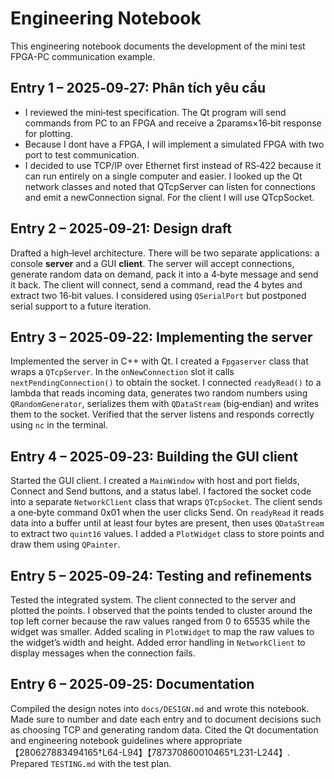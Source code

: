 # Engineering Notebook

This engineering notebook documents the development of the mini test FPGA-PC communication example.

## Entry 1 – 2025‑09‑27: Phân tích yêu cầu 

- I reviewed the mini‑test specification. The Qt program will send commands from PC to an FPGA and receive a 2params×16‑bit response for plotting. 
- Because I dont have a FPGA, I will implement a simulated FPGA with two port to test communication. 
- I decided to use TCP/IP over Ethernet first instead of RS‑422 because it can run entirely on a single computer and easier.  I looked up the Qt network classes and noted that QTcpServer can listen for connections and emit a newConnection signal.  For the client I will use QTcpSocket.



## Entry 2 – 2025‑09‑21: Design draft

Drafted a high‑level architecture.  There will be two separate
applications: a console **server** and a GUI **client**.  The
server will accept connections, generate random data on demand,
pack it into a 4‑byte message and send it back.  The client will
connect, send a command, read the 4 bytes and extract two
16‑bit values.  I considered using `QSerialPort` but postponed
serial support to a future iteration.

## Entry 3 – 2025‑09‑22: Implementing the server

Implemented the server in C++ with Qt.  I created a `Fpgaserver`
class that wraps a `QTcpServer`.  In the `onNewConnection` slot
it calls `nextPendingConnection()` to obtain the socket.  I
connected `readyRead()` to a lambda that reads incoming data,
generates two random numbers using `QRandomGenerator`, serializes
them with `QDataStream` (big‑endian) and writes them to the
socket.  Verified that the server listens and responds correctly
using `nc` in the terminal.

## Entry 4 – 2025‑09‑23: Building the GUI client

Started the GUI client.  I created a `MainWindow` with host and
port fields, Connect and Send buttons, and a status label.  I
factored the socket code into a separate `NetworkClient` class
that wraps `QTcpSocket`.  The client sends a one‑byte command
0x01 when the user clicks Send.  On `readyRead` it reads data
into a buffer until at least four bytes are present, then uses
`QDataStream` to extract two `quint16` values.  I added a
`PlotWidget` class to store points and draw them using
`QPainter`.

## Entry 5 – 2025‑09‑24: Testing and refinements

Tested the integrated system.  The client connected to the server
and plotted the points.  I observed that the points tended to
cluster around the top left corner because the raw values ranged
from 0 to 65535 while the widget was smaller.  Added scaling in
`PlotWidget` to map the raw values to the widget’s width and
height.  Added error handling in `NetworkClient` to display
messages when the connection fails.

## Entry 6 – 2025‑09‑25: Documentation

Compiled the design notes into `docs/DESIGN.md` and wrote this
notebook.  Made sure to number and date each entry and to
document decisions such as choosing TCP and generating random
data.  Cited the Qt documentation and engineering notebook
guidelines where appropriate【280627883494165†L64-L94】【787370860010465†L231-L244】.
Prepared `TESTING.md` with the test plan.
